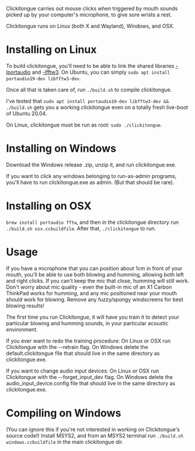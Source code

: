 Clickitongue carries out mouse clicks when triggered by mouth sounds picked
up by your computer's microphone, to give sore wrists a rest.

Clickitongue runs on Linux (both X and Wayland), Windows, and OSX.

# Installing on Linux

To build clickitongue, you'll need to be able to link the shared libraries
[-lportaudio](http://www.portaudio.com/) and [-lfftw3](https://www.fftw.org/).
On Ubuntu, you can simply `sudo apt install portaudio19-dev libfftw3-dev`.

Once all that is taken care of, run `./build.sh` to compile clickitongue.

I've tested that
`sudo apt install portaudio19-dev libfftw3-dev && ./build.sh`
gets you a working clickitongue even on a totally fresh live-boot of Ubuntu 20.04.

On Linux, clickitongue must be run as root: `sudo ./clickitongue`.

# Installing on Windows

Download the Windows release .zip, unzip it, and run clickitongue.exe.

If you want to click any windows belonging to run-as-admin programs, you'll
have to run clickitongue.exe as admin. (But that should be rare).

# Installing on OSX

`brew install portaudio fftw`, and then in the clickitongue directory
run `./build.sh osx.ccbuildfile`. After that, `./clickitongue` to run.

# Usage

If you have a microphone that you can position about 1cm in front of your mouth,
you'll be able to use both blowing and humming, allowing both left and right
clicks. If you can't keep the mic that close, humming will still work.
Don't worry about mic quality - even the built-in mic of an X1 Carbon ThinkPad
works for humming, and any mic positioned near your mouth should work for
blowing. Remove any fuzzy/spongy windscreens for best blowing results!

The first time you run Clickitongue, it will have you train it to detect your
particular blowing and humming sounds, in your particular acoustic environment.

If you ever want to redo the training procedure: On Linux or OSX run
Clickitongue with the --retrain flag. On Windows delete the
default.clickitongue file that should live in the same directory as
clickitongue.exe.

If you want to change audio input devices: On Linux or OSX run Clickitongue with
the --forget_input_dev flag. On Windows delete the audio_input_device.config
file that should live in the same directory as clickitongue.exe.

# Compiling on Windows

(You can ignore this if you're not interested in working on Clickitongue's
source code!) Install MSYS2, and from an MSYS2 terminal run
`./build.sh windows.ccbuildfile` in the main clickitongue dir.

